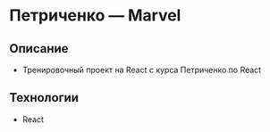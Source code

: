 # Петриченко — Marvel

## Описание
- Тренировочный проект на React с курса Петриченко по React

## Технологии
- React